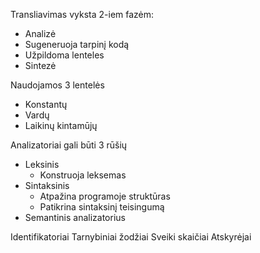Transliavimas vyksta 2-iem fazėm:
- Analizė
- Sugeneruoja tarpinį kodą
- Užpildoma lenteles
- Sintezė

Naudojamos 3 lentelės
- Konstantų
- Vardų
- Laikinų kintamūjų

Analizatoriai gali būti 3 rūšių

- Leksinis
  - Konstruoja leksemas
- Sintaksinis
  - Atpažina programoje struktūras
  - Patikrina sintaksinį teisingumą
- Semantinis analizatorius

Identifikatoriai
Tarnybiniai žodžiai
Sveiki skaičiai
Atskyrėjai
